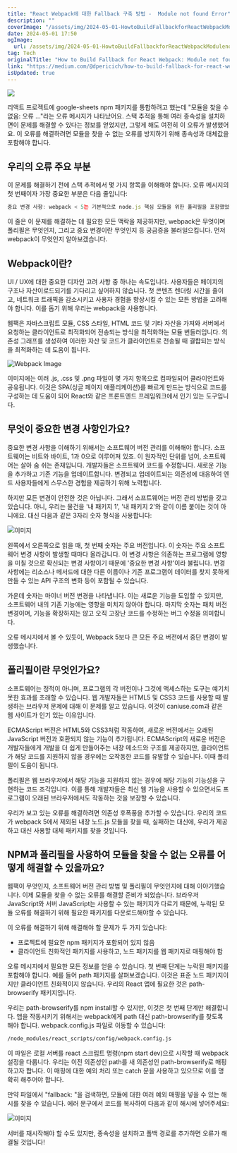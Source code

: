 ```yaml
---
title: "React Webpack에 대한 Fallback 구축 방법 -  Module not found Error"
description: ""
coverImage: "/assets/img/2024-05-01-HowtoBuildFallbackforReactWebpackModulenotfoundError_0.png"
date: 2024-05-01 17:50
ogImage: 
  url: /assets/img/2024-05-01-HowtoBuildFallbackforReactWebpackModulenotfoundError_0.png
tag: Tech
originalTitle: "How to Build Fallback for React Webpack: Module not found Error"
link: "https://medium.com/@dpericich/how-to-build-fallback-for-react-webpack-module-not-found-error-de2438a8697c"
isUpdated: true
---
```




<img src="/assets/img/2024-05-01-HowtoBuildFallbackforReactWebpackModulenotfoundError_0.png" />

리액트 프로젝트에 google-sheets npm 패키지를 통합하려고 했는데 "모듈을 찾을 수 없음: 오류 ..."라는 오류 메시지가 나타났어요. 스택 추적을 통해 여러 종속성을 설치하면이 문제를 해결할 수 있다는 정보를 얻었지만, 그렇게 해도 여전히 이 오류가 발생했어요. 이 오류를 해결하려면 모듈을 찾을 수 없는 오류를 방지하기 위해 종속성과 대체값을 포함해야 합니다.

## 우리의 오류 주요 부분

이 문제를 해결하기 전에 스택 추적에서 몇 가지 항목을 이해해야 합니다. 오류 메시지의 첫 번째이자 가장 중요한 부분은 다음 줄입니다:

<div class="content-ad"></div>

```js
중요 변경 사항: webpack < 5는 기본적으로 node.js 핵심 모듈을 위한 폴리필을 포함했었습니다. 이제는 그렇지 않습니다. 이 모듈이 필요한지 확인하고 그에 대한 폴리필을 구성하세요.
```

이 줄은 이 문제를 해결하는 데 필요한 모든 맥락을 제공하지만, webpack은 무엇이며 폴리필은 무엇인지, 그리고 중요 변경이란 무엇인지 등 궁금증을 불러일으킵니다. 먼저 webpack이 무엇인지 알아보겠습니다.

## Webpack이란?

UI / UX에 대한 중요한 디자인 고려 사항 중 하나는 속도입니다. 사용자들은 페이지의 구조나 자산이로드되기를 기다리고 싶어하지 않습니다. 첫 콘텐츠 렌더링 시간을 줄이고, 네트워크 트래픽을 감소시키고 사용자 경험을 향상시킬 수 있는 모든 방법을 고려해야 합니다. 이를 돕기 위해 우리는 webpack을 사용합니다.


<div class="content-ad"></div>

웹팩은 자바스크립트 모듈, CSS 스타일, HTML 코드 및 기타 자산을 가져와 서버에서 요청하는 클라이언트로 최적화되어 전송되는 방식을 최적화하는 모듈 번들러입니다. 의존성 그래프를 생성하여 이러한 자산 및 코드가 클라이언트로 전송될 때 결합되는 방식을 최적화하는 데 도움이 됩니다.

![Webpack Image](/assets/img/2024-05-01-HowtoBuildFallbackforReactWebpackModulenotfoundError_1.png)

이미지에는 여러 .js, .css 및 .png 파일이 몇 가지 항목으로 컴파일되어 클라이언트와 공유됩니다. 이것은 SPA(싱글 페이지 애플리케이션)를 빠르게 만드는 방식으로 코드를 구성하는 데 도움이 되어 React와 같은 프론트엔드 프레임워크에서 인기 있는 도구입니다.

## 무엇이 중요한 변경 사항인가요?

<div class="content-ad"></div>

중요한 변경 사항을 이해하기 위해서는 소프트웨어 버전 관리를 이해해야 합니다. 소프트웨어는 비트와 바이트, 1과 0으로 이루어져 있죠. 이 원자적인 단위를 넘어, 소프트웨어는 살아 숨 쉬는 존재입니다. 개발자들은 소프트웨어 코드를 수정합니다. 새로운 기능을 추가하고 기존 기능을 업데이트합니다. 변경되고 업데이트되는 의존성에 대응하여 엔드 사용자들에게 스무스한 경험을 제공하기 위해 노력합니다.

하지만 모든 변경이 안전한 것은 아닙니다. 그래서 소프트웨어는 버전 관리 방법을 갖고 있습니다. 아니, 우리는 물건을 '내 패키지 1', '내 패키지 2'와 같이 이름 붙이는 것이 아니에요. 대신 다음과 같은 3자리 숫자 형식을 사용합니다:

![이미지](/assets/img/2024-05-01-HowtoBuildFallbackforReactWebpackModulenotfoundError_2.png)

왼쪽에서 오른쪽으로 읽을 때, 첫 번째 숫자는 주요 버전입니다. 이 숫자는 주요 소프트웨어 변경 사항이 발생할 때마다 올라갑니다. 이 변경 사항은 의존하는 프로그램에 영향을 미칠 것으로 확신되는 변경 사항이기 때문에 '중요한 변경 사항'이라 불립니다. 변경 사항에는 리소스나 메서드에 대한 다른 이름이나 기존 프로그램이 데이터를 찾지 못하게 만들 수 있는 API 구조의 변화 등이 포함될 수 있습니다.

<div class="content-ad"></div>

가운데 숫자는 마이너 버전 변경을 나타냅니다. 이는 새로운 기능을 도입할 수 있지만, 소프트웨어 내의 기존 기능에는 영향을 미치지 않아야 합니다. 마지막 숫자는 패치 버전 변경이며, 기능을 확장하지는 않고 오직 고장난 코드를 수정하는 버그 수정을 의미합니다.

오류 메시지에서 볼 수 있듯이, Webpack 5보다 큰 모든 주요 버전에서 중단 변경이 발생했습니다.

## 폴리필이란 무엇인가요?

소프트웨어는 정적이 아니며, 프로그램의 각 버전이나 그것에 액세스하는 도구는 예기치 못한 효과를 초래할 수 있습니다. 웹 개발자들은 HTML5 및 CSS3 코드를 사용할 때 발생하는 브라우저 문제에 대해 이 문제를 알고 있습니다. 이것이 caniuse.com과 같은 웹 사이트가 인기 있는 이유입니다.

<div class="content-ad"></div>

ECMAScript 버전은 HTML5와 CSS3처럼 작동하여, 새로운 버전에서는 오래된 JavaScript 버전과 호환되지 않는 기능이 추가됩니다. ECMAScript의 새로운 버전은 개발자들에게 개발을 더 쉽게 만들어주는 내장 메소드와 구조를 제공하지만, 클라이언트가 해당 코드를 지원하지 않을 경우에는 오작동한 코드를 유발할 수 있습니다. 이때 폴리필이 도움이 됩니다.

폴리필은 웹 브라우저에서 해당 기능을 지원하지 않는 경우에 해당 기능의 기능성을 구현하는 코드 조각입니다. 이를 통해 개발자들은 최신 웹 기능을 사용할 수 있으면서도 프로그램이 오래된 브라우저에서도 작동하는 것을 보장할 수 있습니다.

우리가 보고 있는 오류를 해결하려면 의존성 후폭풍을 추가할 수 있습니다. 우리의 코드가 webpack 5에서 제외된 내장 노드.js 모듈을 찾을 때, 실패하는 대신에, 우리가 제공하고 대신 사용할 대체 패키지를 찾을 것입니다.

## NPM과 폴리필을 사용하여 모듈을 찾을 수 없는 오류를 어떻게 해결할 수 있을까요?

<div class="content-ad"></div>

웹팩이 무엇인지, 소프트웨어 버전 관리 방법 및 폴리필이 무엇인지에 대해 이야기했습니다. 이제 모듈을 찾을 수 없는 오류를 해결할 준비가 되었습니다. 브라우저 JavaScript와 서버 JavaScript는 사용할 수 있는 패키지가 다르기 때문에, 누락된 모듈 오류를 해결하기 위해 필요한 패키지를 다운로드해야할 수 있습니다.

이 오류를 해결하기 위해 해결해야 할 문제가 두 가지 있습니다:

- 프로젝트에 필요한 npm 패키지가 포함되어 있지 않음
- 클라이언트 친화적인 패키지를 사용하고, 노드 패키지를 웹 패키지로 매핑해야 함

오류 메시지에서 필요한 모든 정보를 얻을 수 있습니다. 첫 번째 단계는 누락된 패키지를 포함해야 합니다. 예를 들어 path 패키지를 살펴보겠습니다. 이것은 표준 노드 패키지이지만 클라이언트 친화적이지 않습니다. 우리의 React 앱에 필요한 것은 path-browserify 패키지입니다.

<div class="content-ad"></div>

우리는 path-browserify를 npm install할 수 있지만, 이것은 첫 번째 단계만 해결합니다. 앱을 작동시키기 위해서는 webpack에게 path 대신 path-browserify를 찾도록 해야 합니다. webpack.config.js 파일로 이동할 수 있습니다:

```bash
/node_modules/react_scripts/config/webpack.config.js
```

이 파일은 로컬 서버를 react 스크립트 명령(npm start dev)으로 시작할 때 webpack 설정을 다룹니다. 우리는 이전 의존성인 path를 새 의존성인 path-browserify로 매핑하고자 합니다. 이 매핑에 대한 예외 처리 또는 catch 문을 사용하고 있으므로 이를 명확히 해주어야 합니다.

만약 파일에서 "fallback: "을 검색하면, 모듈에 대한 여러 예외 매핑을 넣을 수 있는 해시를 찾을 수 있습니다. 에러 문구에서 코드를 복사하여 다음과 같이 해시에 넣어주세요:

<div class="content-ad"></div>

![이미지](/assets/img/2024-05-01-HowtoBuildFallbackforReactWebpackModulenotfoundError_3.png)

서버를 재시작해야 할 수도 있지만, 종속성을 설치하고 폴백 경로를 추가하면 오류가 해결될 것입니다!
